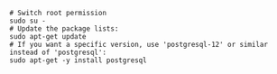     # Switch root permission
    sudo su -
	# Update the package lists:
    sudo apt-get update
	# If you want a specific version, use 'postgresql-12' or similar instead of 'postgresql':
    sudo apt-get -y install postgresql

